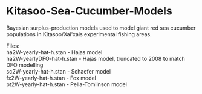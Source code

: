 # Kitasoo-Sea-Cucumber-Models  
Bayesian surplus-production models used to model giant red sea cucumber populations in Kitasoo/Xai'xais experimental fishing areas.  
  
Files:  
ha2W-yearly-hat-h.stan - Hajas model  
ha2W-yearlyDFO-hat-h.stan - Hajas model, truncated to 2008 to match DFO modelling  
sc2W-yearly-hat-h.stan - Schaefer model  
fx2W-yearly-hat-h.stan - Fox model  
pt2W-yearly-hat-h.stan - Pella-Tomlinson model  
